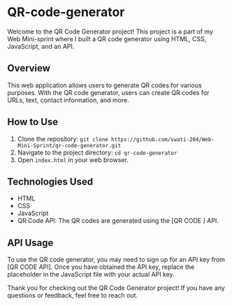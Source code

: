 # QR-code-generator
Welcome to the QR Code Generator project! This project is a part of my Web Mini-sprint where I built a QR code generator using HTML, CSS, JavaScript, and an API.

## Overview

This web application allows users to generate QR codes for various purposes. With the QR code generator, users can create QR codes for URLs, text, contact information, and more.

## How to Use

1. Clone the repository: `git clone https://github.com/swati-204/Web-Mini-Sprint/qr-code-generator.git`
2. Navigate to the project directory: `cd qr-code-generator`
3. Open `index.html` in your web browser.

## Technologies Used

- HTML
- CSS
- JavaScript
- QR Code API: The QR codes are generated using the [QR CODE ] API.

## API Usage

To use the QR code generator, you may need to sign up for an API key from [QR CODE API]. Once you have obtained the API key, replace the placeholder in the JavaScript file with your actual API key.

Thank you for checking out the QR Code Generator project! If you have any questions or feedback, feel free to reach out.
